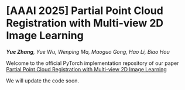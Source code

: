 # [AAAI 2025] Partial Point Cloud Registration with Multi-view 2D Image Learning

_**Yue Zhang**, Yue Wu, Wenping Ma, Maoguo Gong, Hao Li, Biao Hou_

Welcome to the official PyTorch implementation repository of our paper [Partial Point Cloud Registration with Multi-view 2D Image Learning]()

We will update the code soon.
